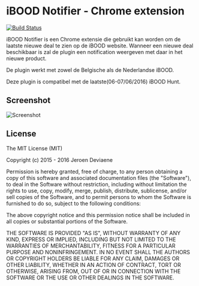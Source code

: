 # iBOOD Notifier - Chrome extension

[![Build Status](https://travis-ci.org/jerodev/chrome-ibood-tracker.svg)](https://travis-ci.org/jerodev/chrome-ibood-tracker)

iBOOD Notifier is een Chrome extensie die gebruikt kan worden om de laatste
nieuwe deal te zien op de iBOOD website. Wanneer een nieuwe deal beschikbaar is
zal de plugin een notification weergeven met daar in het nieuwe product.

De plugin werkt met zowel de Belgische als de Nederlandse iBOOD.

Deze plugin is compatibel met de laatste(06-07/06/2016) iBOOD Hunt.


## Screenshot

![Screenshot](https://raw.githubusercontent.com/jerodev/chrome-ibood-tracker/master/screenshots/options+popup_small.png)


## License

The MIT License (MIT)

Copyright (c) 2015 - 2016 Jeroen Deviaene

Permission is hereby granted, free of charge, to any person obtaining a copy
of this software and associated documentation files (the "Software"), to deal
in the Software without restriction, including without limitation the rights
to use, copy, modify, merge, publish, distribute, sublicense, and/or sell
copies of the Software, and to permit persons to whom the Software is
furnished to do so, subject to the following conditions:

The above copyright notice and this permission notice shall be included in all
copies or substantial portions of the Software.

THE SOFTWARE IS PROVIDED "AS IS", WITHOUT WARRANTY OF ANY KIND, EXPRESS OR
IMPLIED, INCLUDING BUT NOT LIMITED TO THE WARRANTIES OF MERCHANTABILITY,
FITNESS FOR A PARTICULAR PURPOSE AND NONINFRINGEMENT. IN NO EVENT SHALL THE
AUTHORS OR COPYRIGHT HOLDERS BE LIABLE FOR ANY CLAIM, DAMAGES OR OTHER
LIABILITY, WHETHER IN AN ACTION OF CONTRACT, TORT OR OTHERWISE, ARISING FROM,
OUT OF OR IN CONNECTION WITH THE SOFTWARE OR THE USE OR OTHER DEALINGS IN THE
SOFTWARE.
